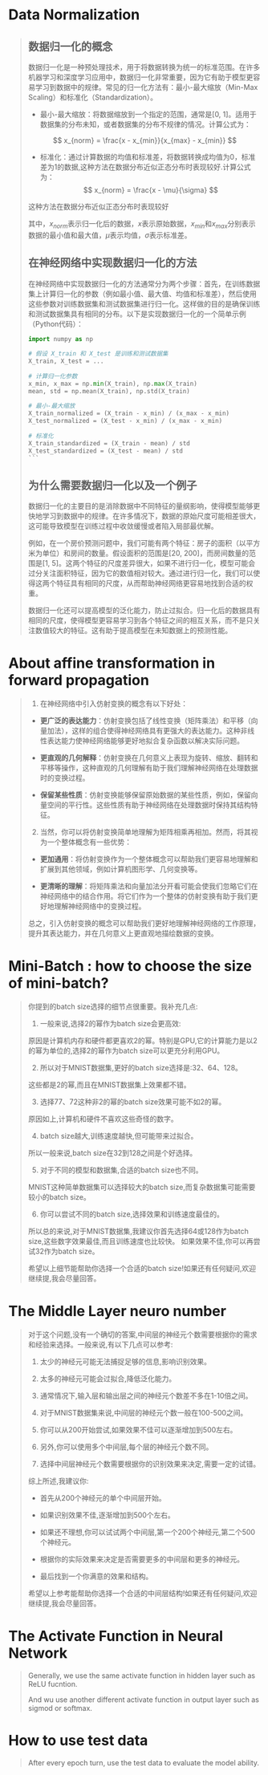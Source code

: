 # Data Normalization

> ## **数据归一化的概念**
>
> 数据归一化是一种预处理技术，用于将数据转换为统一的标准范围。在许多机器学习和深度学习应用中，数据归一化非常重要，因为它有助于模型更容易学习到数据中的规律。常见的归一化方法有：最小-最大缩放（Min-Max Scaling）和标准化（Standardization）。
>
> - 最小-最大缩放：将数据缩放到一个指定的范围，通常是[0, 1]。适用于数据集的分布未知，或者数据集的分布不规律的情况。计算公式为：
>
> $$
> x_{norm} = \frac{x - x_{min}}{x_{max} - x_{min}}
> $$
>      
>
>    - 标准化：通过计算数据的均值和标准差，将数据转换成均值为0，标准差为1的数据,这种方法在数据分布近似正态分布时表现较好.计算公式为：
>      $$
>      x_{norm} = \frac{x - \mu}{\sigma}
>      $$
>
>    这种方法在数据分布近似正态分布时表现较好
>
>    其中，$x_{norm}$表示归一化后的数据，$x$表示原始数据，$x_{min}$和$x_{max}$分别表示数据的最小值和最大值，$\mu$表示均值，$\sigma$表示标准差。
>
> ## **在神经网络中实现数据归一化的方法**
>
> 在神经网络中实现数据归一化的方法通常分为两个步骤：首先，在训练数据集上计算归一化的参数（例如最小值、最大值、均值和标准差），然后使用这些参数对训练数据集和测试数据集进行归一化。这样做的目的是确保训练和测试数据集具有相同的分布。以下是实现数据归一化的一个简单示例（Python代码）：
>
> `````python
> import numpy as np
>    
> # 假设 X_train 和 X_test 是训练和测试数据集
> X_train, X_test = ...
>    
> # 计算归一化参数
> x_min, x_max = np.min(X_train), np.max(X_train)
> mean, std = np.mean(X_train), np.std(X_train)
>    
> # 最小-最大缩放
> X_train_normalized = (X_train - x_min) / (x_max - x_min)
> X_test_normalized = (X_test - x_min) / (x_max - x_min)
>    
> # 标准化
> X_train_standardized = (X_train - mean) / std
> X_test_standardized = (X_test - mean) / std
> ```
> `````
>
> ## **为什么需要数据归一化以及一个例子**
>
> 数据归一化的主要目的是消除数据中不同特征的量纲影响，使得模型能够更快地学习到数据中的规律。在许多情况下，数据的原始尺度可能相差很大，这可能导致模型在训练过程中收敛缓慢或者陷入局部最优解。
>
> 例如，在一个房价预测问题中，我们可能有两个特征：房子的面积（以平方米为单位）和房间的数量。假设面积的范围是[20, 200]，而房间数量的范围是[1, 5]。这两个特征的尺度差异很大，如果不进行归一化，模型可能会过分关注面积特征，因为它的数值相对较大。通过进行归一化，我们可以使得这两个特征具有相同的尺度，从而帮助神经网络更容易地找到合适的权重。
>
> 数据归一化还可以提高模型的泛化能力，防止过拟合。归一化后的数据具有相同的尺度，使得模型更容易学习到各个特征之间的相互关系，而不是只关注数值较大的特征。这有助于提高模型在未知数据上的预测性能。

# About affine transformation in forward propagation

> 1. 在神经网络中引入仿射变换的概念有以下好处：
>
> - **更广泛的表达能力**：仿射变换包括了线性变换（矩阵乘法）和平移（向量加法），这样的组合使得神经网络具有更强大的表达能力。这种非线性表达能力使神经网络能够更好地拟合复杂函数以解决实际问题。
>
> - **更直观的几何解释**：仿射变换在几何意义上表现为旋转、缩放、翻转和平移等操作，这种直观的几何理解有助于我们理解神经网络在处理数据时的变换过程。
>
> - **保留某些性质**：仿射变换能够保留原始数据的某些性质，例如，保留向量空间的平行性。这些性质有助于神经网络在处理数据时保持其结构特征。
>
> 2. 当然，你可以将仿射变换简单地理解为矩阵相乘再相加。然而，将其视为一个整体概念有一些优势：
>
> - **更加通用**：将仿射变换作为一个整体概念可以帮助我们更容易地理解和扩展到其他领域，例如计算机图形学、几何变换等。
>
> - **更清晰的理解**：将矩阵乘法和向量加法分开看可能会使我们忽略它们在神经网络中的结合作用。将它们作为一个整体的仿射变换有助于我们更好地理解神经网络中的变换过程。
>
> 总之，引入仿射变换的概念可以帮助我们更好地理解神经网络的工作原理，提升其表达能力，并在几何意义上更直观地描绘数据的变换。

# Mini-Batch : how to choose the size of mini-batch?

> 你提到的batch size选择的细节点很重要。我补充几点:
>
> 1. 一般来说,选择2的幂作为batch size会更高效:
>
> 原因是计算机内存和硬件都更喜欢2的幂。特别是GPU,它的计算能力是以2的幂为单位的,选择2的幂作为batch size可以更充分利用GPU。
>
> 2. 所以对于MNIST数据集,更好的batch size选择是:32、64、128。
>
> 这些都是2的幂,而且在MNIST数据集上效果都不错。
>
> 3. 选择77、72这种非2的幂的batch size效果可能不如2的幂。
>
> 原因如上,计算机和硬件不喜欢这些奇怪的数字。
>
> 4. batch size越大,训练速度越快,但可能带来过拟合。
>
> 所以一般来说,batch size在32到128之间是个好选择。
>
> 5. 对于不同的模型和数据集,合适的batch size也不同。
>
> MNIST这种简单数据集可以选择较大的batch size,而复杂数据集可能需要较小的batch size。
>
> 6. 你可以尝试不同的batch size,选择效果和训练速度最佳的。
>
> 所以总的来说,对于MNIST数据集,我建议你首先选择64或128作为batch size,这些数字效果最佳,而且训练速度也比较快。
> 如果效果不佳,你可以再尝试32作为batch size。
>
> 希望以上细节能帮助你选择一个合适的batch size!如果还有任何疑问,欢迎继续提,我会尽量回答。

# The Middle Layer neuro number

> 对于这个问题,没有一个确切的答案,中间层的神经元个数需要根据你的需求和经验来选择。一般来说,有以下几点可以参考:
>
> 1. 太少的神经元可能无法捕捉足够的信息,影响识别效果。
>
> 2. 太多的神经元可能会过拟合,降低泛化能力。
>
> 3. 通常情况下,输入层和输出层之间的神经元个数差不多在1-10倍之间。
>
> 4. 对于MNIST数据集来说,中间层的神经元个数一般在100-500之间。
>
> 5. 你可以从200开始尝试,如果效果不佳可以逐渐增加到500左右。
>
> 6. 另外,你可以使用多个中间层,每个层的神经元个数不同。
>
> 7. 选择中间层神经元个数需要根据你的识别效果来决定,需要一定的试错。
>
> 综上所述,我建议你:
>
> - 首先从200个神经元的单个中间层开始。
>
> - 如果识别效果不佳,逐渐增加到500个左右。
>
> - 如果还不理想,你可以试试两个中间层,第一个200个神经元,第二个500个神经元。
>
> - 根据你的实际效果来决定是否需要更多的中间层和更多的神经元。
>
> - 最后找到一个你满意的效果和结构。
>
> 希望以上参考能帮助你选择一个合适的中间层结构!如果还有任何疑问,欢迎继续提,我会尽量回答。

# The Activate Function in Neural Network

> Generally, we use the same activate function in hidden layer such as ReLU fucntion.
>
> And wu use another different activate function in output layer such as sigmod or softmax.
>
> 

# How to use test data

> After every epoch turn, use the test data to evaluate the model ability.